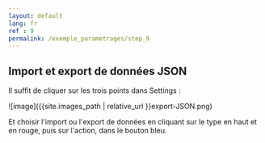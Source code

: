 ```yaml
---
layout: default
lang: fr
ref : 9
permalink: /exemple_parametrages/step_9
---
```


## Import et export de données JSON


Il suffit de cliquer sur les trois points dans Settings : 

![image]({{site.images_path | relative_url }}export-JSON.png)


Et choisir l'import ou l'export de données en cliquant sur le type en haut et en rouge, puis sur l'action, dans le bouton bleu.